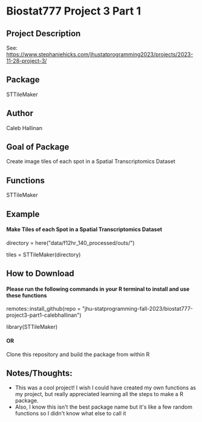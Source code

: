 # Biostat777 Project 3 Part 1


## Project Description
See: https://www.stephaniehicks.com/jhustatprogramming2023/projects/2023-11-28-project-3/


## Package
STTileMaker


## Author
Caleb Hallinan


## Goal of Package
Create image tiles of each spot in a Spatial Transcriptomics Dataset


## Functions
STTileMaker


## Example

#### Make Tiles of each Spot in a Spatial Transcriptomics Dataset

directory = here("data/f12hr_140_processed/outs/")

tiles = STTileMaker(directory)


## How to Download

#### Please run the following commands in your R terminal to install and use these functions

remotes::install_github(repo = "jhu-statprogramming-fall-2023/biostat777-project3-part1-calebhallinan")

library(STTileMaker)

#### OR

Clone this repository and build the package from within R

## Notes/Thoughts:

- This was a cool project! I wish I could have created my own functions as my project, but really appreciated learning all the steps to make a R package.
- Also, I know this isn't the best package name but it's like a few random functions so I didn't know what else to call it
